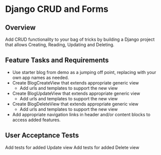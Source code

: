 # Django CRUD and Forms
## Overview
Add CRUD functionality to your bag of tricks by building a Django project that allows Creating, Reading, Updating and Deleting.
## Feature Tasks and Requirements
- Use starter blog from demo as a jumping off point, replacing with your own app names as needed.
- Create BlogCreateView that extends appropriate generic view
    - Add urls and templates to support the new view
- Create BlogUpdateView that extends appropriate generic view
    - Add urls and templates to support the new view
- Create BlogDeleteView that extends appropriate generic view
    - Add urls and templates to support the new view
- Add appropriate navigation links in header and/or content blocks to access added features.
## User Acceptance Tests
Add tests for added Update view
Add tests for added Delete view

